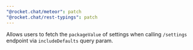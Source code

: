 ```yaml
---
"@rocket.chat/meteor": patch
"@rocket.chat/rest-typings": patch
---
```


Allows users to fetch the `packageValue` of settings when calling `/settings` endpoint via `includeDefaults` query param.

